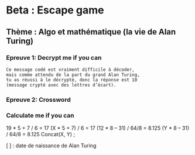# Beta : Escape game

## Thème : Algo et mathématique (la vie de Alan Turing)


### Epreuve 1: Decrypt me if you can
	Ce message codé est vraiment difficile à décoder, 
	mais comme attendu de la part du grand Alan Turing, 
	tu as réussi à le décrypté, donc la réponse est 10         
	(message crypté avec des lettres d’écart).

### Epreuve 2: Crossword

  
### Calculate me if you can
19 * 5 + 7 / 6  = 17
(X * 5 + 7) / 6 = 17
(12 * 8 – 31) / 64/8 = 8.125
(Y * 8 – 31) / 64/8 = 8.125
Concat(X, Y) ;
	
  [ ] : date de naissance de Alan Turing
  
  
  

